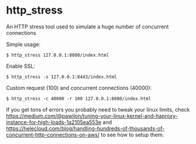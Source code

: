 # http_stress
An HTTP stress tool used to simulate a huge number of concurrent connections

Simple usage:

```
$ http_stress 127.0.0.1:8080/index.html
```

Enable SSL:

```
$ http_stress -s 127.0.0.1:8443/index.html
```


Custom request (100) and concurrent connections (40000):

```
$ http_stress -c 40000 -r 100 127.0.0.1:8080/index.html
```


If you get tons of errors you probably need to tweak your linux limits, check https://medium.com/@pawilon/tuning-your-linux-kernel-and-haproxy-instance-for-high-loads-1a2105ea553e and https://helecloud.com/blog/handling-hundreds-of-thousands-of-concurrent-http-connections-on-aws/ to see how to setup them.
